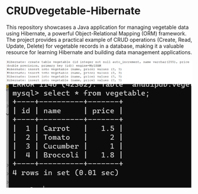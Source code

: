 # CRUDvegetable-Hibernate
This repository showcases a Java application for managing vegetable data using Hibernate, a powerful Object-Relational Mapping (ORM) framework. The project provides a practical example of CRUD operations (Create, Read, Update, Delete) for vegetable records in a database, making it a valuable resource for learning Hibernate and building data management applications.

<img src="crudveg1.png">
<img src="crudveg2.png">
